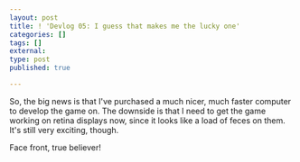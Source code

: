 ```yaml
---
layout: post
title: ! 'Devlog 05: I guess that makes me the lucky one'
categories: []
tags: []
external:
type: post
published: true

---
```


So, the big news is that I've purchased a much nicer, much faster computer to develop the game on. The downside is that I need to get the game working on retina displays now, since it looks like a load of feces on them. It's still very exciting, though.

Face front, true believer!
